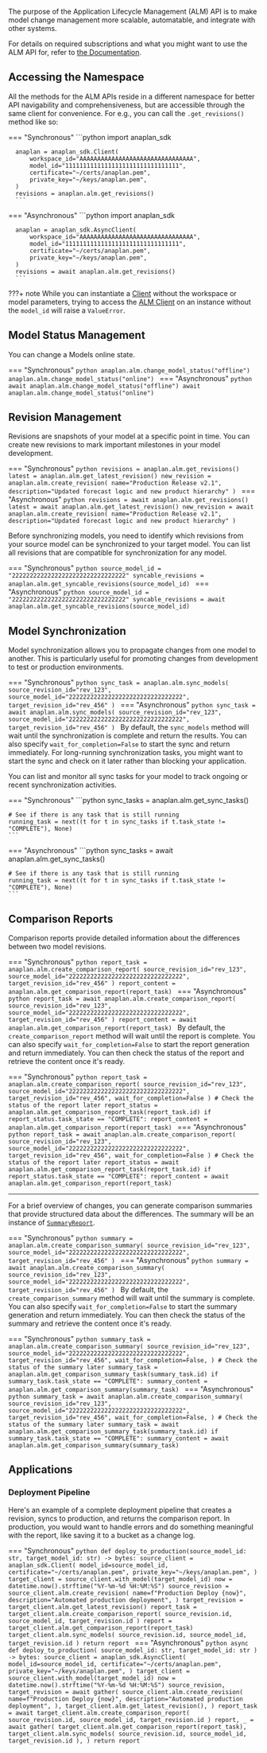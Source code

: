 The purpose of the Application Lifecycle Management (ALM) API is to make model change management more scalable,
automatable, and integrate with other systems.

For details on required subscriptions and what you might want to use the ALM API for, refer to
[the Documentation](https://help.anaplan.com/application-lifecycle-management-0406d4dd-3e8d-40c0-be2f-1c34c1caeebf).

## Accessing the Namespace

All the methods for the ALM APIs reside in a different namespace for better API navigability and
comprehensiveness, but are accessible through the same client for convenience. For e.g., you can call
the `.get_revisions()` method like so:

=== "Synchronous"
      ```python
      import anaplan_sdk
      
      anaplan = anaplan_sdk.Client(
          workspace_id="AAAAAAAAAAAAAAAAAAAAAAAAAAAAAAAA",
          model_id="11111111111111111111111111111111",
          certificate="~/certs/anaplan.pem",
          private_key="~/keys/anaplan.pem",
      )
      revisions = anaplan.alm.get_revisions()
      ```
=== "Asynchronous"
      ```python
      import anaplan_sdk
      
      anaplan = anaplan_sdk.AsyncClient(
          workspace_id="AAAAAAAAAAAAAAAAAAAAAAAAAAAAAAAA",
          model_id="11111111111111111111111111111111",
          certificate="~/certs/anaplan.pem",
          private_key="~/keys/anaplan.pem",
      )
      revisions = await anaplan.alm.get_revisions()
      ```
???+ note
      While you can instantiate a [Client](../api/sync/sync_client.md) without the workspace or model parameters, trying to access
      the [ALM Client](../api/sync/sync_alm_client.md) on an instance without the `model_id` will raise a `ValueError`.


## Model Status Management

You can change a Models online state.

=== "Synchronous"
    ```python
    anaplan.alm.change_model_status("offline")
    anaplan.alm.change_model_status("online")
    ```
=== "Asynchronous"
    ```python
    await anaplan.alm.change_model_status("offline")
    await anaplan.alm.change_model_status("online")
    ```


## Revision Management

Revisions are snapshots of your model at a specific point in time. You can create new revisions to mark important milestones in your model development.

=== "Synchronous"
    ```python
    revisions = anaplan.alm.get_revisions()
    latest = anaplan.alm.get_latest_revision()
    new_revision = anaplan.alm.create_revision(
        name="Production Release v2.1",
        description="Updated forecast logic and new product hierarchy"
    )
    ```
=== "Asynchronous"
    ```python
    revisions = await anaplan.alm.get_revisions()
    latest = await anaplan.alm.get_latest_revision()
    new_revision = await anaplan.alm.create_revision(
        name="Production Release v2.1",
        description="Updated forecast logic and new product hierarchy"
    )
    ```

Before synchronizing models, you need to identify which revisions from your source model can be synchronized to your target model. You can list all revisions that are compatible for synchronization for any model.

=== "Synchronous"
    ```python
    source_model_id = "22222222222222222222222222222222"
    syncable_revisions = anaplan.alm.get_syncable_revisions(source_model_id)
    ```
=== "Asynchronous"
    ```python
    source_model_id = "22222222222222222222222222222222"
    syncable_revisions = await anaplan.alm.get_syncable_revisions(source_model_id)
    ```

## Model Synchronization

Model synchronization allows you to propagate changes from one model to another. This is particularly useful for promoting changes from development to test or production environments.

=== "Synchronous"
    ```python
    sync_task = anaplan.alm.sync_models(
        source_revision_id="rev_123",
        source_model_id="22222222222222222222222222222222",
        target_revision_id="rev_456"
    )
    ```
=== "Asynchronous"
    ```python
    sync_task = await anaplan.alm.sync_models(
        source_revision_id="rev_123",
        source_model_id="22222222222222222222222222222222",
        target_revision_id="rev_456"
    )
    ```
By default, the `sync_models` method will wait until the synchronization is complete and return the results. You can also specify `wait_for_completion=False` to start the sync and return immediately. For long-running synchronization tasks, you might want to start the sync and check on it later rather than blocking your application.


You can list and monitor all sync tasks for your model to track ongoing or recent synchronization activities.

=== "Synchronous"
    ```python
    sync_tasks = anaplan.alm.get_sync_tasks()
    
    # See if there is any task that is still running
    running_task = next((t for t in sync_tasks if t.task_state != "COMPLETE"), None)
    ```
=== "Asynchronous"
    ```python
    sync_tasks = await anaplan.alm.get_sync_tasks()
    
    # See if there is any task that is still running
    running_task = next((t for t in sync_tasks if t.task_state != "COMPLETE"), None)
    ```

## Comparison Reports

Comparison reports provide detailed information about the differences between two model revisions.

=== "Synchronous"
    ```python
    report_task = anaplan.alm.create_comparison_report(
        source_revision_id="rev_123",
        source_model_id="22222222222222222222222222222222",
        target_revision_id="rev_456"
    )
    report_content = anaplan.alm.get_comparison_report(report_task)
    ```
=== "Asynchronous"
    ```python
    report_task = await anaplan.alm.create_comparison_report(
        source_revision_id="rev_123",
        source_model_id="22222222222222222222222222222222",
        target_revision_id="rev_456"
    )
    report_content = await anaplan.alm.get_comparison_report(report_task)
    ```
By default, the `create_comparison_report` method will wait until the report is complete. You can also specify `wait_for_completion=False` to start the report generation and return immediately. You can then check the status of the report and retrieve the content once it's ready.

=== "Synchronous"
    ```python
    report_task = anaplan.alm.create_comparison_report(
        source_revision_id="rev_123",
        source_model_id="22222222222222222222222222222222",
        target_revision_id="rev_456",
        wait_for_completion=False
    )
    # Check the status of the report later
    report_status = anaplan.alm.get_comparison_report_task(report_task.id)
    if report_status.task_state == "COMPLETE":
        report_content = anaplan.alm.get_comparison_report(report_task)
    ```
=== "Asynchronous"
    ```python
    report_task = await anaplan.alm.create_comparison_report(
        source_revision_id="rev_123",
        source_model_id="22222222222222222222222222222222",
        target_revision_id="rev_456",
        wait_for_completion=False
    )
    # Check the status of the report later
    report_status = await anaplan.alm.get_comparison_report_task(report_task.id)
    if report_status.task_state == "COMPLETE":
        report_content = await anaplan.alm.get_comparison_report(report_task)
    ``` 

---

For a brief overview of changes, you can generate comparison summaries that provide structured data about the differences. The summary will be an instance of [`SummaryReport`](../api/models/alm.md#anaplan_sdk.models._alm.SummaryReport).

=== "Synchronous"
    ```python
    summary = anaplan.alm.create_comparison_summary(
        source_revision_id="rev_123",
        source_model_id="22222222222222222222222222222222",
        target_revision_id="rev_456"
    )
    ```
=== "Asynchronous"
    ```python
    summary = await anaplan.alm.create_comparison_summary(
        source_revision_id="rev_123",
        source_model_id="22222222222222222222222222222222",
        target_revision_id="rev_456"
    )
    ```
By default, the `create_comparison_summary` method will wait until the summary is complete. You can also specify `wait_for_completion=False` to start the summary generation and return immediately. You can then check the status of the summary and retrieve the content once it's ready.

=== "Synchronous"
    ```python
    summary_task = anaplan.alm.create_comparison_summary(
        source_revision_id="rev_123",
        source_model_id="22222222222222222222222222222222",
        target_revision_id="rev_456",
        wait_for_completion=False,
    )
    # Check the status of the summary later
    summary_task = anaplan.alm.get_comparison_summary_task(summary_task.id)
    if summary_task.task_state == "COMPLETE":
        summary_content = anaplan.alm.get_comparison_summary(summary_task)
    ```
=== "Asynchronous"
    ```python
    summary_task = await anaplan.alm.create_comparison_summary(
        source_revision_id="rev_123",
        source_model_id="22222222222222222222222222222222",
        target_revision_id="rev_456",
        wait_for_completion=False,
    )
    # Check the status of the summary later
    summary_task = await anaplan.alm.get_comparison_summary_task(summary_task.id)
    if summary_task.task_state == "COMPLETE":
        summary_content = await anaplan.alm.get_comparison_summary(summary_task)
    ```

## Applications

### Deployment Pipeline

Here's an example of a complete deployment pipeline that creates a revision, syncs to production, and returns the comparison report. In production, you would want to handle errors and do something meaningful with the report, like saving it to a bucket as a change log.

=== "Synchronous"
    ```python
    def deploy_to_production(source_model_id: str, target_model_id: str) -> bytes:
        source_client = anaplan_sdk.Client(
            model_id=source_model_id,
            certificate="~/certs/anaplan.pem",
            private_key="~/keys/anaplan.pem",
        )
        target_client = source_client.with_model(target_model_id)
        now = datetime.now().strftime("%Y-%m-%d %H:%M:%S")
        source_revision = source_client.alm.create_revision(
            name=f"Production Deploy {now}",
            description="Automated production deployment",
        )
        target_revision = target_client.alm.get_latest_revision()
        report_task = target_client.alm.create_comparison_report(
            source_revision.id, source_model_id, target_revision.id
        )
        report = target_client.alm.get_comparison_report(report_task)
        target_client.alm.sync_models(
            source_revision.id, source_model_id, target_revision.id
        )
        return report
    ```
=== "Asynchronous"
    ```python
    async def deploy_to_production(
        source_model_id: str, target_model_id: str
    ) -> bytes:
        source_client = anaplan_sdk.AsyncClient(
            model_id=source_model_id,
            certificate="~/certs/anaplan.pem",
            private_key="~/keys/anaplan.pem",
        )
        target_client = source_client.with_model(target_model_id)
        now = datetime.now().strftime("%Y-%m-%d %H:%M:%S")
        source_revision, target_revision = await gather(
            source_client.alm.create_revision(
                name=f"Production Deploy {now}",
                description="Automated production deployment",
            ),
            target_client.alm.get_latest_revision(),
        )
        report_task = await target_client.alm.create_comparison_report(
            source_revision.id, source_model_id, target_revision.id
        )
        report, _ = await gather(
            target_client.alm.get_comparison_report(report_task),
            target_client.alm.sync_models(
                source_revision.id, source_model_id, target_revision.id
            ),
        )
        return report
    ```
